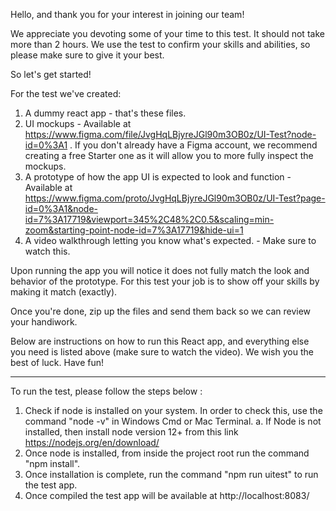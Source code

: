 Hello, and thank you for your interest in joining our team!

We appreciate you devoting some of your time to this test. It should not take more than 2 hours. We use the test to confirm your skills and abilities, so please make sure to give it your best.

So let's get started!

For the test we've created:

1. A dummy react app - that's these files.
2. UI mockups - Available at https://www.figma.com/file/JvgHqLBjyreJGl90m3OB0z/UI-Test?node-id=0%3A1 . If you don't already have a Figma account, we recommend creating a free Starter one as it will allow you to more fully inspect the mockups.
3. A prototype of how the app UI is expected to look and function - Available at https://www.figma.com/proto/JvgHqLBjyreJGl90m3OB0z/UI-Test?page-id=0%3A1&node-id=7%3A17719&viewport=345%2C48%2C0.5&scaling=min-zoom&starting-point-node-id=7%3A17719&hide-ui=1
4. A video walkthrough letting you know what's expected. - Make sure to watch this.

Upon running the app you will notice it does not fully match the look and behavior of the prototype. For this test your job is to show off your skills by making it match (exactly).

Once you're done, zip up the files and send them back so we can review your handiwork.

Below are instructions on how to run this React app, and everything else you need is listed above (make sure to watch the video). We wish you the best of luck. Have fun!

---

To run the test, please follow the steps below :

1. Check if node is installed on your system. In order to check this, use the command "node -v" in Windows Cmd or Mac Terminal.
    a. If Node is not installed, then install node version 12+ from this link https://nodejs.org/en/download/
2. Once node is installed, from inside the project root run the command "npm install".
3. Once installation is complete, run the command "npm run uitest" to run the test app.
4. Once compiled the test app will be available at http://localhost:8083/
